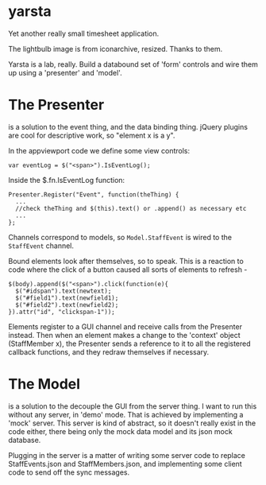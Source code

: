 yarsta
======

Yet another really small timesheet application.

The lightbulb image is from iconarchive, resized. Thanks to them.

Yarsta is a lab, really. Build a databound set of 'form' controls
and wire them up using a 'presenter' and 'model'.

The Presenter
=============
is a solution to the event thing, and the data binding thing.
jQuery plugins are cool for descriptive work, so "element x is a y".

In the appviewport code we define some view controls:

    var eventLog = $("<span>").IsEventLog();

Inside the $.fn.IsEventLog function:

    Presenter.Register("Event", function(theThing) {
      ...
      //check theThing and $(this).text() or .append() as necessary etc
      ...
    };

Channels correspond to models, so `Model.StaffEvent` is wired to the 
`StaffEvent` channel.

Bound elements look after themselves, so to speak. This is a reaction to
code where the click of a button caused all sorts of elements to refresh -

    $(body).append($("<span>").click(function(e){
      $("#idspan").text(newtext);
      $("#field1").text(newfield1);
      $("#field2").text(newfield2);
    }).attr("id", "clickspan-1"));

Elements register to a GUI channel and receive calls from the Presenter instead.
Then when an element makes a change to the 'context' object (StaffMember x),
the Presenter sends a reference to it to all the registered callback functions,
and they redraw themselves if necessary.

The Model 
==============
is a solution to the decouple the GUI from the server thing. I want to run this
without any server, in 'demo' mode. That is achieved by implementing a 'mock'
server. This server is kind of abstract, so it doesn't really exist in the code
either, there being only the mock data model and its json mock database.

Plugging in the server is a matter of writing some server code to replace
StaffEvents.json and StaffMembers.json, and implementing some client code
to send off the sync messages.

